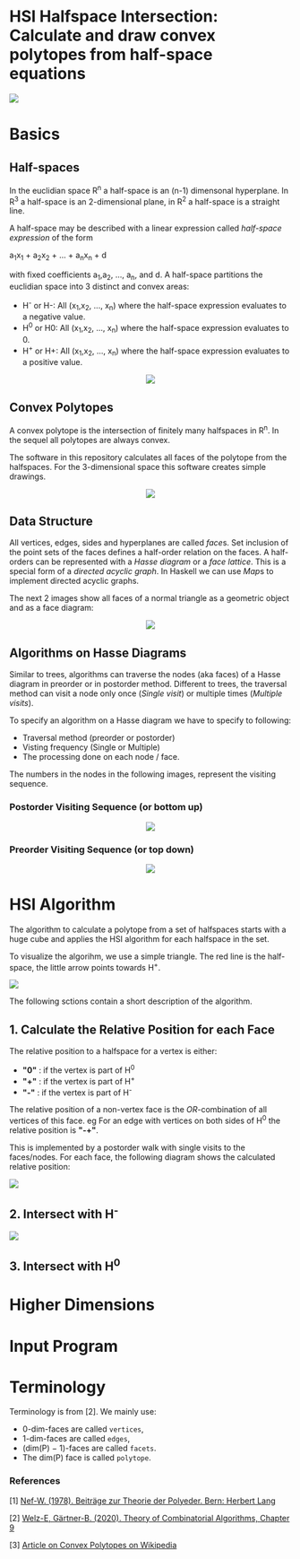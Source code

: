 # HSI Halfspace Intersection: Calculate and draw convex polytopes from half-space equations

<img src="./images/hsiexamples.svg"/>

# Basics

## Half-spaces

In the euclidian space R<sup>n</sup> a half-space is an (n-1) dimensonal hyperplane.
In R<sup>3</sup> a half-space is an 2-dimensional plane, in R<sup>2</sup> a half-space is
a straight line.

A half-space may be described with a linear expression called *half-space expression* of the form

a<sub>1</sub>x<sub>1</sub> + a<sub>2</sub>x<sub>2</sub> + ... + a<sub>n</sub>x<sub>n</sub> + d

with fixed coefficients a<sub>1</sub>,a<sub>2</sub>, ..., a<sub>n</sub>, and d.  A half-space
partitions the euclidian space into 3 distinct and convex areas:

* H<sup>-</sup> or H-: All (x<sub>1</sub>,x<sub>2</sub>, ..., x<sub>n</sub>) where the half-space expression evaluates to a negative value.
* H<sup>0</sup> or H0: All (x<sub>1</sub>,x<sub>2</sub>, ..., x<sub>n</sub>) where the half-space expression evaluates to 0.
* H<sup>+</sup> or H+: All (x<sub>1</sub>,x<sub>2</sub>, ..., x<sub>n</sub>) where the half-space expression evaluates to a positive value.

<center><img src="./images/Halfspace.svg"/></center>

## Convex Polytopes

A convex polytope is the intersection of finitely many halfspaces in R<sup>n</sup>.
In the sequel all polytopes are always convex.

The software in this repository calculates all faces of the polytope from the halfspaces.
For the 3-dimensional space this software creates simple drawings.

<center><img src="./images/Intersect.svg"/></center>

## Data Structure

All vertices, edges, sides and  hyperplanes are called *face*s. Set inclusion of the point sets of the faces defines a
half-order relation on the faces. A half-orders can be represented with a *Hasse diagram* or a *face lattice*. This is
a special form of a *directed acyclic graph*. In Haskell we can use *Map*s to implement directed acyclic graphs.

The next 2 images show all faces of a normal triangle as a geometric object and as a face diagram:

<center><img src="./images/Hasse.svg"/></center>

## Algorithms on Hasse Diagrams

Similar to trees, algorithms can traverse the nodes (aka faces) of a Hasse diagram in preorder or
in postorder method. Different to trees, the traversal method can visit a node only once (*Single visit*) or multiple times (*Multiple visits*).

To specify an algorithm on a Hasse diagram we have to specify to following:

* Traversal method (preorder or postorder)
* Visting frequency (Single or Multiple)
* The processing done on each node / face.

The numbers in the nodes in the following images, represent the visiting sequence.

### Postorder Visiting Sequence (or bottom up)

<center><img src="./images/Postorder.svg"/></center>

### Preorder Visiting Sequence (or top down)

<center><img src="./images/Preorder.svg"/></center>

# HSI Algorithm

The algorithm to calculate a polytope from a set of halfspaces starts with a
huge cube and applies the HSI algorithm for each halfspace in the set.

To visualize the algorihm, we use a simple triangle. The red line is the half-space, the little
arrow points towards H<sup>+</sup>.

<img src="./images/Algo01.svg"/>

The following sctions contain a short description of the algorithm.

## 1. Calculate the Relative Position for each Face

The relative position to a halfspace for a vertex is either:

* **"0"** : if the vertex is part of H<sup>0</sup>
* **"+"** : if the vertex is part of H<sup>+</sup>
* **"-"** : if the vertex is part of H<sup>-</sup>

The relative position of a non-vertex face is the *OR*-combination of all vertices of this face.
eg For an edge with vertices on both sides of H<sup>0</sup> the relative position is **"-+"**.

This is implemented by a postorder walk with single visits to the faces/nodes. For each face, the
following diagram shows the calculated relative position:

<img src="./images/Algo02.svg"/>

## 2. Intersect with H<sup>-</sup>

<img src="./images/Algo03.svg"/>

## 3. Intersect with H<sup>0</sup>

# Higher Dimensions

# Input Program

# Terminology

Terminology is from [2]. We mainly use:

* 0-dim-faces are called `vertices`,
* 1-dim-faces are called `edges`,
* (dim(P) − 1)-faces are called `facets`.
* The dim(P) face is called `polytope`.


### References

[1] [Nef-W. (1978). Beiträge zur Theorie der Polyeder. Bern: Herbert Lang](https://books.google.ch/books/about/Beitr%C3%A4ge_zur_Theorie_der_Polyeder.html?id=3Lm0AAAAIAAJ&redir_esc=y)

[2] [Welz-E, Gärtner-B. (2020). Theory of Combinatorial Algorithms, Chapter 9 ](https://ti.inf.ethz.ch/ew/courses/Geo20/lecture/gca20-9.pdf)

[3] [Article on Convex Polytopes on Wikipedia](https://en.wikipedia.org/wiki/Convex_polytope)